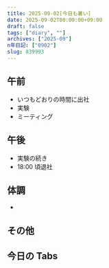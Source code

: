 ```yaml
---
title: 2025-09-02[今日も暑い]
date: 2025-09-02T00:00:00+09:00
draft: false
tags: ["diary", ""]
archives: ["2025-09"]
n年日記: ["0902"]
slug: 839993
---
```


## 午前

- いつもどおりの時間に出社
- 実験
- ミーティング

## 午後

- 実験の続き
- 18:00 頃退社

## 体調

-

## その他

## 今日の Tabs
